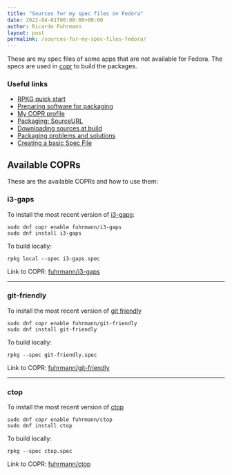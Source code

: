 ```yaml
---
title: "Sources for my spec files on Fedora"
date: 2022-04-01T00:00:00+00:00
author: Ricardo Fuhrmann
layout: post
permalink: /sources-for-my-spec-files-fedora/
---
```


These are my spec files of some apps that are not available for Fedora. The specs are used in [copr](https://copr.fedorainfracloud.org/coprs/fuhrmann) to build the packages.

### Useful links

* [RPKG quick start](https://docs.pagure.org/rpkg-util/quick_start.html#new-project)
* [Preparing software for packaging](https://rpm-packaging-guide.github.io/#preparing-software-for-packaging)
* [My COPR profile](https://copr.fedorainfracloud.org/coprs/fuhrmann)
* [Packaging: SourceURL](https://fedoraproject.org/wiki/Packaging:SourceURL)
* [Downloading sources at build](https://stackoverflow.com/questions/33177450/how-do-i-get-rpmbuild-to-download-all-of-the-sources-for-a-particular-spec)
* [Packaging problems and solutions](https://wiki.mageia.org/en/Packaging_problems_and_solutions)
* [Creating a basic Spec File](https://docs.fedoraproject.org/en-US/Fedora_Draft_Documentation/0.1/html/Packagers_Guide/sect-Packagers_Guide-Creating_a_Basic_Spec_File.html)

## Available COPRs

These are the available COPRs and how to use them:

### i3-gaps

To install the most recent version of [i3-gaps](https://github.com/Airblader/i3):

```shell
sudo dnf copr enable fuhrmann/i3-gaps
sudo dnf install i3-gaps
```

To build locally:

```shell
rpkg local --spec i3-gaps.spec
```

Link to COPR: [fuhrmann/i3-gaps](https://copr.fedorainfracloud.org/coprs/fuhrmann/i3-gaps)

--------------

### git-friendly

To install the most recent version of [git friendly](https://github.com/git-friendly/git-friendly)

```shell
sudo dnf copr enable fuhrmann/git-friendly
sudo dnf install git-friendly
```

To build locally:

```shell
rpkg --spec git-friendly.spec
```

Link to COPR: [fuhrmann/git-friendly](https://copr.fedorainfracloud.org/coprs/fuhrmann/git-friendly)

--------------

### ctop

To install the most recent version of [ctop](https://github.com/bcicen/ctop)

```shell
sudo dnf copr enable fuhrmann/ctop
sudo dnf install ctop
```

To build locally:

```shell
rpkg --spec ctop.spec
```

Link to COPR: [fuhrmann/ctop](https://copr.fedorainfracloud.org/coprs/fuhrmann/ctop)
